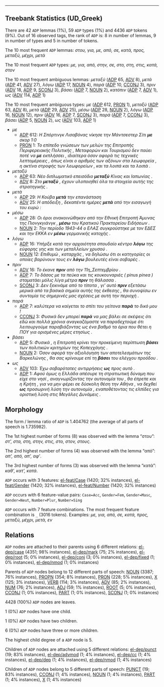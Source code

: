

--------------------------------------------------------------------------------

## Treebank Statistics (UD_Greek)

There are 42 `ADP` lemmas (1%), 59 `ADP` types (1%) and 4436 `ADP` tokens (9%).
Out of 16 observed tags, the rank of `ADP` is: 8 in number of lemmas, 9 in number of types and 5 in number of tokens.

The 10 most frequent `ADP` lemmas: <em>στου, για, με, από, σε, κατά, προς, μεταξύ, μέχρι, μετά</em>

The 10 most frequent `ADP` types:  <em>με, για, από, στην, σε, στο, στη, στις, κατά, στον</em>

The 10 most frequent ambiguous lemmas: <em>μεταξύ</em> ([ADP]() 65, [ADV]() 8), <em>μετά</em> ([ADP]() 41, [ADV]() 27), <em>λόγω</em> ([ADP]() 17, [NOUN]() 4), <em>παρά</em> ([ADP]() 10, [CCONJ]() 3), <em>πριν</em> ([ADV]() 18, [ADP]() 9, [SCONJ]() 3), <em>βάσει</em> ([ADP]() 7, [NOUN]() 2), <em>κατόπιν</em> ([ADP]() 7, [ADV]() 1), <em>ως</em> ([ADV]() 114, [ADP]() 1)

The 10 most frequent ambiguous types:  <em>με</em> ([ADP]() 612, [PRON]() 1), <em>μεταξύ</em> ([ADP]() 63, [ADV]() 8), <em>μετά</em> ([ADP]() 29, [ADV]() 25), <em>μέσω</em> ([ADP]() 28, [NOUN]() 2), <em>λόγω</em> ([ADP]() 16, [NOUN]() 12), <em>πριν</em> ([ADV]() 16, [ADP]() 7, [SCONJ]() 3), <em>παρά</em> ([ADP]() 7, [CCONJ]() 3), <em>βάσει</em> ([ADP]() 5, [NOUN]() 2), <em>ως</em> ([ADV]() 103, [ADP]() 1)


* <em>με</em>
  * [ADP]() 612: <em>Η Σπόρτινγκ Λισαβόνας νίκησε την Μάντσεστερ Σίτι <b>με</b> σκορ 1:0</em>
  * [PRON]() 1: <em>Το επίπεδο γνώσεων των μελών της Επιτροπής Περιφερειακής Πολιτικής , Μεταφορών και Τουρισμού δεν παύει ποτέ να <b>με</b> εκπλήσσει , ιδιαίτερα όσον αφορά τις τεχνικές λεπτομέρειες , όπως είναι ο αριθμός των αξόνων στα λεωφορεία , η ακτίνα στροφής των λεωφορείων , και τα λοιπά και τα λοιπά .</em>
* <em>μεταξύ</em>
  * [ADP]() 63: <em>Νέο διπλωματικό επεισόδιο <b>μεταξύ</b> Κίνας και Ιαπωνίας .</em>
  * [ADV]() 8: <em>Στο <b>μεταξύ</b> , έχουν υλοποιηθεί όλα τα στοιχεία αυτής της στρατηγικής .</em>
* <em>μετά</em>
  * [ADP]() 29: <em>Η Κούβα <b>μετά</b> την επανάσταση</em>
  * [ADV]() 25: <em>Η απόδειξη , δεκαπέντε ημέρες <b>μετά</b> από την εισαγωγή του ευρώ :</em>
* <em>μέσω</em>
  * [ADP]() 28: <em>Οι όροι ανακοινώθηκαν από την Εθνική Επιτροπή Άμυνας της Πιονγκγιάνγκ , <b>μέσω</b> του Κρατικού Πρακτορείου Ειδήσεων .</em>
  * [NOUN]() 2: <em>Την περίοδο 1943-44 ο ΕΛΑΣ συγκρούστηκε με τον ΕΔΕΣ και την ΕΚΚΑ εν <b>μέσω</b> γερμανικής κατοχής .</em>
* <em>λόγω</em>
  * [ADP]() 16: <em>Υπήρξε κατά την αρχαιότητα σπουδαίο κέντρο <b>λόγω</b> της εύφορης γης και των μεταλλείων χρυσού .</em>
  * [NOUN]() 12: <em>Επιθυμώ , καταρχάς , να δηλώσω ότι οι κατηγορίες οι οποίες βαρύνουν τους εν <b>λόγω</b> βουλευτές είναι σοβαρές .</em>
* <em>πριν</em>
  * [ADV]() 16: <em>Το έκανε <b>πριν</b> από την 11η_Σεπτεμβρίου .</em>
  * [ADP]() 7: <em>Το δάσος με τα πεύκα και τις κουκουναριές ( pinus pinea ) σταματάει μόλις λίγα μέτρα <b>πριν</b> τη θάλασσα .</em>
  * [SCONJ]() 3: <em>Δεν ξεκινάμε από το τίποτα , γι' αυτό <b>πριν</b> εξετάσω μερικά από τα βασικά σημεία αυτής της έκθεσης , θα συνοψίσω εν συντομία τις σημερινές μας σχέσεις με αυτή την περιοχή .</em>
* <em>παρά</em>
  * [ADP]() 7: <em>καλύτερα να καίγεται το σπίτι του γείτονα <b>παρά</b> το δικό μου !</em>
  * [CCONJ]() 3: <em>Φυσικά δεν μπορεί <b>παρά</b> να μας βάλει σε σκέψεις ότι εδώ και πολλά χρόνια αναγκαζόμαστε να παραδεχτούμε ότι λειτουργούμε παραβιάζοντας ως ένα βαθμό τα όρια που θέτει η ΠΟΥ για ορισμένες μέρες ετησίως .</em>
* <em>βάσει</em>
  * [ADP]() 5: <em>Φυσικά , η Επιτροπή κρίνει την προκείμενη περίπτωση <b>βάσει</b> των πολιτικών κριτηρίων της Κοπεγχάγης .</em>
  * [NOUN]() 2: <em>Όσον αφορά την αξιολόγηση των αποτελεσμάτων της Βαρκελώνης , θα σας κρίνουμε επί τη <b>βάσει</b> του ελέγχου προόδου .</em>
* <em>ως</em>
  * [ADV]() 103: <em>Έχω σοβαρότατες αντιρρήσεις <b>ως</b> προς αυτό .</em>
  * [ADP]() 1: <em>Αφού όμως η Ελλάδα απέσυρε τη στρατιωτική δύναμη που είχε στο νησί , αναγνωρίζοντας την αυτονομία του , θα έπρεπε και η Κρήτη , για να μην φέρει σε δύσκολη θέση την Αθήνα , να δεχθεί <b>ως</b> προσωρινή λύση την αυτονομία , εναποθέτοντας τις ελπίδες για οριστική λύση στις Μεγάλες Δυνάμεις .</em>

## Morphology

The form / lemma ratio of `ADP` is 1.404762 (the average of all parts of speech is 1.735982).

The 1st highest number of forms (8) was observed with the lemma “στου”: <em>στ', στα, στη, στην, στις, στο, στον, στους</em>.

The 2nd highest number of forms (4) was observed with the lemma “από”: <em>απ', από, απ’, αφ'</em>.

The 3rd highest number of forms (3) was observed with the lemma “κατά”: <em>καθ', κατ', κατά</em>.

`ADP` occurs with 3 features: [el-feat/Case]() (1420; 32% instances), [el-feat/Gender]() (1420; 32% instances), [el-feat/Number]() (1420; 32% instances)

`ADP` occurs with 6 feature-value pairs: `Case=Acc`, `Gender=Fem`, `Gender=Masc`, `Gender=Neut`, `Number=Plur`, `Number=Sing`

`ADP` occurs with 7 feature combinations.
The most frequent feature combination is `_` (3016 tokens).
Examples: <em>με, για, από, σε, κατά, προς, μεταξύ, μέχρι, μετά, εν</em>


## Relations

`ADP` nodes are attached to their parents using 6 different relations: [el-dep/case]() (4351; 98% instances), [el-dep/mark]() (75; 2% instances), [el-dep/root]() (5; 0% instances), [el-dep/conj]() (3; 0% instances), [el-dep/fixed]() (1; 0% instances), [el-dep/nmod]() (1; 0% instances)

Parents of `ADP` nodes belong to 12 different parts of speech: [NOUN]() (3387; 76% instances), [PROPN]() (354; 8% instances), [PRON]() (228; 5% instances), [X]() (125; 3% instances), [VERB]() (114; 3% instances), [ADV]() (85; 2% instances), [NUM]() (76; 2% instances), [ADJ]() (59; 1% instances), [ROOT]() (5; 0% instances), [CCONJ]() (1; 0% instances), [PART]() (1; 0% instances), [SCONJ]() (1; 0% instances)

4428 (100%) `ADP` nodes are leaves.

1 (0%) `ADP` nodes have one child.

1 (0%) `ADP` nodes have two children.

6 (0%) `ADP` nodes have three or more children.

The highest child degree of a `ADP` node is 5.

Children of `ADP` nodes are attached using 5 different relations: [el-dep/punct]() (19; 83% instances), [el-dep/advmod]() (1; 4% instances), [el-dep/cc]() (1; 4% instances), [el-dep/dep]() (1; 4% instances), [el-dep/nmod]() (1; 4% instances)

Children of `ADP` nodes belong to 5 different parts of speech: [PUNCT]() (19; 83% instances), [CCONJ]() (1; 4% instances), [NOUN]() (1; 4% instances), [PART]() (1; 4% instances), [X]() (1; 4% instances)

